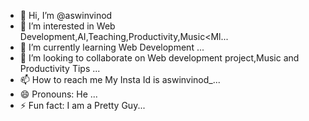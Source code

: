 - 👋 Hi, I’m @aswinvinod
- 👀 I’m interested in Web Development,AI,Teaching,Productivity,Music<Ml...
- 🌱 I’m currently learning Web Development ...
- 💞️ I’m looking to collaborate on Web development project,Music and Productivity Tips ...
- 📫 How to reach me My Insta Id is aswinvinod_...
- 😄 Pronouns: He ...
- ⚡ Fun fact: I am a Pretty Guy...

<!---
aswinvinod07/aswinvinod07 is a ✨ special ✨ repository because its `README.md` (this file) appears on your GitHub profile.
You can click the Preview link to take a look at your changes.
--->
